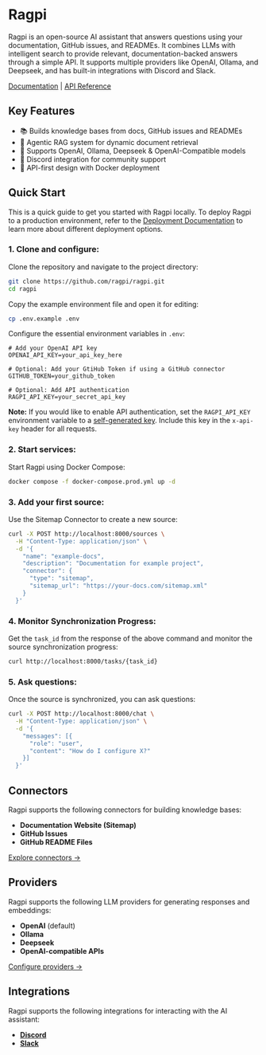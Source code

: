 # Ragpi

Ragpi is an open-source AI assistant that answers questions using your documentation, GitHub issues, and READMEs. It combines LLMs with intelligent search to provide relevant, documentation-backed answers through a simple API. It supports multiple providers like OpenAI, Ollama, and Deepseek, and has built-in integrations with Discord and Slack.

[Documentation](https://docs.ragpi.io) | [API Reference](https://docs.ragpi.io/api)

## Key Features

- 📚 Builds knowledge bases from docs, GitHub issues and READMEs
- 🤖 Agentic RAG system for dynamic document retrieval
- 🔌 Supports OpenAI, Ollama, Deepseek & OpenAI-Compatible models
- 💬 Discord integration for community support
- 🚀 API-first design with Docker deployment

## Quick Start

This is a quick guide to get you started with Ragpi locally. To deploy Ragpi to a production environment, refer to the [Deployment Documentation](https://docs.ragpi.io/deployment) to learn more about different deployment options.

### 1. Clone and configure:

Clone the repository and navigate to the project directory:

```bash
git clone https://github.com/ragpi/ragpi.git
cd ragpi
```

Copy the example environment file and open it for editing:

```bash
cp .env.example .env
```

Configure the essential environment variables in `.env`:

```env
# Add your OpenAI API key
OPENAI_API_KEY=your_api_key_here

# Optional: Add your GtiHub Token if using a GitHub connector
GITHUB_TOKEN=your_github_token

# Optional: Add API authentication
RAGPI_API_KEY=your_secret_api_key
```

**Note:** If you would like to enable API authentication, set the `RAGPI_API_KEY` environment variable to a [self-generated key](https://docs.ragpi.io/configuration#generating-an-api-key). Include this key in the `x-api-key` header for all requests.

### 2. Start services:

Start Ragpi using Docker Compose:

```bash
docker compose -f docker-compose.prod.yml up -d
```

### 3. Add your first source:

Use the Sitemap Connector to create a new source:

```bash
curl -X POST http://localhost:8000/sources \
  -H "Content-Type: application/json" \
  -d '{
    "name": "example-docs",
    "description": "Documentation for example project",
    "connector": {
      "type": "sitemap",
      "sitemap_url": "https://your-docs.com/sitemap.xml"
    }
  }'
```

### 4. Monitor Synchronization Progress:

Get the `task_id` from the response of the above command and monitor the source synchronization progress:

```bash
curl http://localhost:8000/tasks/{task_id}
```

### 5. Ask questions:

Once the source is synchronized, you can ask questions:

```bash
curl -X POST http://localhost:8000/chat \
  -H "Content-Type: application/json" \
  -d '{
    "messages": [{
      "role": "user",
      "content": "How do I configure X?"
    }]
  }'
```

## Connectors

Ragpi supports the following connectors for building knowledge bases:

- **Documentation Website (Sitemap)**
- **GitHub Issues**
- **GitHub README Files**

[Explore connectors →](https://docs.ragpi.io/connectors)

## Providers

Ragpi supports the following LLM providers for generating responses and embeddings:

- **OpenAI** (default)
- **Ollama**
- **Deepseek**
- **OpenAI-compatible APIs**

[Configure providers →](https://docs.ragpi.io/providers/overview)

## Integrations

Ragpi supports the following integrations for interacting with the AI assistant:

- [**Discord**](https://docs.ragpi.io/integrations/discord)
- [**Slack**](https://docs.ragpi.io/integrations/slack)
